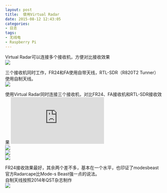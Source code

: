```yaml
---
layout: post
title: 	使用Virtual Radar
date: 2015-08-12 12:43:05
categories:
- 日志
tags:
- 无线电
- Raspberry Pi
---
```

Virtual Radar可以连接多个接收机，方便对比接收效果    
![](http://i1328.photobucket.com/albums/w532/xwlogic/2_zpsqkqftgh5.jpg)    

三个接收机同时工作，FR24和FA使用自带天线，RTL-SDR（R820T2 Tunner）使用自制天线。    
![](http://i1328.photobucket.com/albums/w532/xwlogic/IMG_20150812_140330627_HDR_zpsfnunnec6.jpg)    

使用Virtual Radar同时连接三个接收机，对比FR24、FA接收机和RTL-SDR接收效果 
![](http://s1328.photobucket.com/user/xwlogic/media/1_zpsa9f4elqk.jpg.html)    
![](http://i1328.photobucket.com/albums/w532/xwlogic/3_zpstx9fjysl.jpg)    
![](http://i1328.photobucket.com/albums/w532/xwlogic/2_zpsotzz6lv1.jpg)    
![](http://i1328.photobucket.com/albums/w532/xwlogic/_zpssgewmdec.jpg)    

FR24接收效果最好，其余两个差不多，基本在一个水平，也印证了modesbeast官方Radarcape比Mode-s Beast强一点的说法。    
自制天线按照2014年QST杂志制作    
![](http://i1328.photobucket.com/albums/w532/xwlogic/3_zpsvjcecjfk.jpg) 
  
